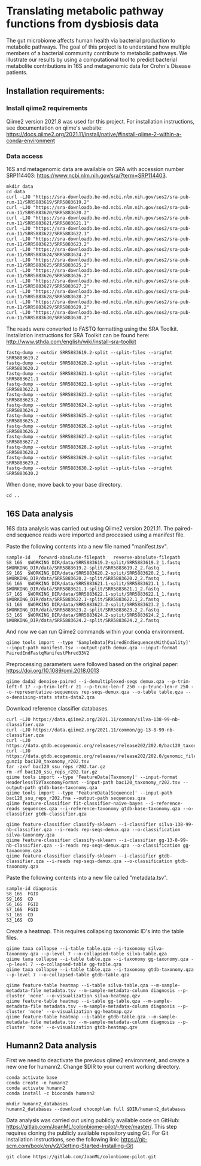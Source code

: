 # Translating metabolic pathway functions from dysbiosis data
The gut microbiome affects human health via bacterial production to metabolic pathways. The goal of this project is to understand how multiple members of a bacterial community contribute to metabolic pathways. We illustrate our results by using a computational tool to predict bacterial metabolite contributions in 16S and metagenomic data for Crohn's Disease patients.

## Installation requirements:

### Install qiime2 requirements
Qiime2 version 2021.8 was used for this project. For installation instructions, see documentation on qiime's website: https://docs.qiime2.org/2021.11/install/native/#install-qiime-2-within-a-conda-environment

### Data access
16S and metagenomic data are available on SRA with accession number SRP114403: https://www.ncbi.nlm.nih.gov/sra/?term=SRP114403.

```
mkdir data
cd data
curl -LJO "https://sra-downloadb.be-md.ncbi.nlm.nih.gov/sos2/sra-pub-run-11/SRR5883619/SRR5883619.2"
curl -LJO "https://sra-downloadb.be-md.ncbi.nlm.nih.gov/sos2/sra-pub-run-11/SRR5883620/SRR5883620.2"
curl -LJO "https://sra-downloadb.be-md.ncbi.nlm.nih.gov/sos2/sra-pub-run-11/SRR5883621/SRR5883621.1"
curl -LJO "https://sra-downloadb.be-md.ncbi.nlm.nih.gov/sos2/sra-pub-run-11/SRR5883622/SRR5883622.1"
curl -LJO "https://sra-downloadb.be-md.ncbi.nlm.nih.gov/sos2/sra-pub-run-11/SRR5883623/SRR5883623.2"
curl -LJO "https://sra-downloadb.be-md.ncbi.nlm.nih.gov/sos2/sra-pub-run-11/SRR5883624/SRR5883624.2"
curl -LJO "https://sra-downloadb.be-md.ncbi.nlm.nih.gov/sos2/sra-pub-run-11/SRR5883625/SRR5883625.2"
curl -LJO "https://sra-downloadb.be-md.ncbi.nlm.nih.gov/sos2/sra-pub-run-11/SRR5883626/SRR5883626.2"
curl -LJO "https://sra-downloadb.be-md.ncbi.nlm.nih.gov/sos2/sra-pub-run-11/SRR5883627/SRR5883627.2"
curl -LJO "https://sra-downloadb.be-md.ncbi.nlm.nih.gov/sos2/sra-pub-run-11/SRR5883628/SRR5883628.2"
curl -LJO "https://sra-downloadb.be-md.ncbi.nlm.nih.gov/sos2/sra-pub-run-11/SRR5883629/SRR5883629.2"
curl -LJO "https://sra-downloadb.be-md.ncbi.nlm.nih.gov/sos2/sra-pub-run-11/SRR5883630/SRR5883630.2"
```

The reads were converted to FASTQ formatting using the SRA Toolkit. Installation instructions for SRA Toolkit can be found here: http://www.sthda.com/english/wiki/install-sra-toolkit

```
fastq-dump --outdir SRR5883619.2-split --split-files --origfmt SRR5883619.2
fastq-dump --outdir SRR5883620.2-split --split-files --origfmt SRR5883620.2
fastq-dump --outdir SRR5883621.1-split --split-files --origfmt SRR5883621.1
fastq-dump --outdir SRR5883622.1-split --split-files --origfmt SRR5883622.1
fastq-dump --outdir SRR5883623.2-split --split-files --origfmt SRR5883623.2
fastq-dump --outdir SRR5883624.2-split --split-files --origfmt SRR5883624.2
fastq-dump --outdir SRR5883625.2-split --split-files --origfmt SRR5883625.2
fastq-dump --outdir SRR5883626.2-split --split-files --origfmt SRR5883626.2
fastq-dump --outdir SRR5883627.2-split --split-files --origfmt SRR5883627.2
fastq-dump --outdir SRR5883628.2-split --split-files --origfmt SRR5883628.2
fastq-dump --outdir SRR5883629.2-split --split-files --origfmt SRR5883629.2
fastq-dump --outdir SRR5883630.2-split --split-files --origfmt SRR5883630.2
```

When done, move back to your base directory.
```
cd ..
```

## 16S Data analysis
16S data analysis was carried out using Qiime2 version 2021.11. The paired-end sequence reads were imported and processed using a manifest file.

Paste the following contents into a new file named "manifest.tsv".
```
sample-id	forward-absolute-filepath	reverse-absolute-filepath
S8_16S	$WORKING_DIR/data/SRR5883619.2-split/SRR5883619.2_1.fastq	$WORKING_DIR/data/SRR5883619.2-split/SRR5883619.2_2.fastq
S9_16S	$WORKING_DIR/data/SRR5883620.2-split/SRR5883620.2_1.fastq	$WORKING_DIR/data/SRR5883620.2-split/SRR5883620.2_2.fastq
S6_16S	$WORKING_DIR/data/SRR5883621.1-split/SRR5883621.1_1.fastq	$WORKING_DIR/data/SRR5883621.1-split/SRR5883621.1_2.fastq
S7_16S	$WORKING_DIR/data/SRR5883622.1-split/SRR5883622.1_1.fastq	$WORKING_DIR/data/SRR5883622.1-split/SRR5883622.1_2.fastq
S1_16S	$WORKING_DIR/data/SRR5883623.2-split/SRR5883623.2_1.fastq	$WORKING_DIR/data/SRR5883623.2-split/SRR5883623.2_2.fastq
S3_16S	$WORKING_DIR/data/SRR5883624.2-split/SRR5883624.2_1.fastq	$WORKING_DIR/data/SRR5883624.2-split/SRR5883624.2_2.fastq
```

And now we can run Qiime2 commands within your conda environment.
```
qiime tools import --type 'SampleData[PairedEndSequencesWithQuality]' --input-path manifest.tsv --output-path demux.qza --input-format PairedEndFastqManifestPhred33V2
```

Preprocessing parameters were followed based on the original paper: https://doi.org/10.1089/omi.2018.0013
```
qiime dada2 denoise-paired --i-demultiplexed-seqs demux.qza --p-trim-left-f 17 --p-trim-left-r 21 --p-trunc-len-f 250 --p-trunc-len-r 250 --o-representative-sequences rep-seqs-demux.qza --o-table table.qza --o-denoising-stats stats-data2.qza
```

Download reference classifier databases. 
```
curl -LJO https://data.qiime2.org/2021.11/common/silva-138-99-nb-classifier.qza
curl -LJO https://data.qiime2.org/2021.11/common/gg-13-8-99-nb-classifier.qza
curl -LJO https://data.gtdb.ecogenomic.org/releases/release202/202.0/bac120_taxonomy_r202.tsv.gz
curl -LJO https://data.gtdb.ecogenomic.org/releases/release202/202.0/genomic_files_reps/bac120_ssu_reps_r202.tar.gz
gunzip bac120_taxonomy_r202.tsv
tar -zxvf bac120_ssu_reps_r202.tar.gz
rm -rf bac120_ssu_reps_r202.tar.gz
qiime tools import --type 'FeatureData[Taxonomy]' --input-format HeaderlessTSVTaxonomyFormat --input-path bac120_taxonomy_r202.tsv --output-path gtdb-base-taxonomy.qza
qiime tools import --type 'FeatureData[Sequence]' --input-path bac120_ssu_reps_r202.fna --output-path sequences.qza
qiime feature-classifier fit-classifier-naive-bayes --i-reference-reads sequences.qza --i-reference-taxonomy gtdb-base-taxonomy.qza --o-classifier gtdb-classifier.qza

qiime feature-classifier classify-sklearn --i-classifier silva-138-99-nb-classifier.qza --i-reads rep-seqs-demux.qza --o-classification silva-taxonomy.qza
qiime feature-classifier classify-sklearn --i-classifier gg-13-8-99-nb-classifier.qza --i-reads rep-seqs-demux.qza --o-classification gg-taxaonomy.qza
qiime feature-classifier classify-sklearn --i-classifier gtdb-classifier.qza --i-reads rep-seqs-demux.qza --o-classification gtdb-taxonomy.qza
```

Paste the following contents into a new file called "metadata.tsv".
```
sample-id diagnosis
S8_16S  FGID
S9_16S  CD
S6_16S  FGID
S7_16S  FGID
S1_16S  CD
S3_16S  CD
```

Create a heatmap. This requires collapsing taxonomic ID's into the table files.
```
qiime taxa collapse --i-table table.qza --i-taxonomy silva-taxonomy.qza --p-level 7 --o-collapsed-table silva-table.qza
qiime taxa collapse --i-table table.qza --i-taxonomy gg-taxonomy.qza --p-level 7 --o-collapsed-table gg-table.qza
qiime taxa collapse --i-table table.qza --i-taxonomy gtdb-taxonomy.qza --p-level 7 --o-collapsed-table gtdb-table.qza

qiime feature-table heatmap --i-table silva-table.qza --m-sample-metadata-file metadata.tsv --m-sample-metadata-column diagnosis --p-cluster 'none' --o-visualization silva-heatmap.qzv
qiime feature-table heatmap --i-table gg-table.qza --m-sample-metadata-file metadata.tsv --m-sample-metadata-column diagnosis --p-cluster 'none' --o-visualization gg-heatmap.qzv
qiime feature-table heatmap --i-table gtdb-table.qza --m-sample-metadata-file metadata.tsv --m-sample-metadata-column diagnosis --p-cluster 'none' --o-visualization gtdb-heatmap.qzv
```

## Humann2 Data analysis
First we need to deactivate the previous qiime2 environment, and create a new one for humann2. Change $DIR to your current working directory.
```
conda activate base
conda create -n humann2
conda activate humann2
conda install -c bioconda humann2

mkdir humann2_databases
humann2_databases --download chocophlan full $DIR/humann2_databases
```

Data analysis was carried out using publicly available code on GitHub: https://gitlab.com/JoanML/colonbiome-pilot/-/tree/master/. This step requires cloning the publicly available repository using Git. For Git installation instructions, see the following link: https://git-scm.com/book/en/v2/Getting-Started-Installing-Git 

```
git clone https://gitlab.com/JoanML/colonbiome-pilot.git
```
